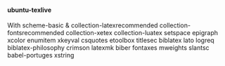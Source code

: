 #### ubuntu-texlive

With scheme-basic & collection-latexrecommended collection-fontsrecommended collection-xetex collection-luatex setspace epigraph xcolor enumitem xkeyval csquotes etoolbox titlesec biblatex lato logreq biblatex-philosophy crimson latexmk biber fontaxes mweights slantsc babel-portuges xstring